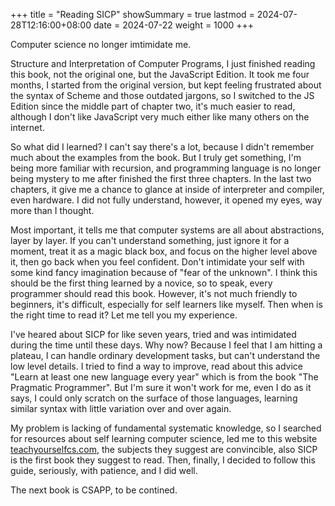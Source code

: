 +++
title       = "Reading SICP"
showSummary = true
lastmod     = 2024-07-28T12:16:00+08:00
date        = 2024-07-22
weight      = 1000
+++

Computer science no longer imtimidate me.

<!--more-->

Structure and Interpretation of Computer Programs, I just finished reading this book,
not the original one, but the JavaScript Edition.
It took me four months, I started from the original version, but kept feeling
frustrated about the syntax of Scheme and those outdated jargons, so I switched to
the JS Edition since the middle part of chapter two, it's much easier to read,
although I don't like JavaScript very much either like many others on the internet.

So what did I learned? I can't say there's a lot, because I didn't remember much
about the examples from the book. But I truly get something, I'm being more familiar
with recursion, and programming language is no longer being mystery
to me after finished the first three chapters. In the last two chapters,
it give me a chance to glance at inside of interpreter and compiler, even hardware.
I did not fully understand, however, it opened my eyes, way more than I thought.

Most important, it tells me that computer systems are all about abstractions,
layer by layer. If you can't understand something, just ignore it for a moment,
treat it as a magic black box, and focus on the higher level above it, then go back
when you feel confident. Don't intimidate your self with some kind fancy imagination
because of "fear of the unknown". I think this should be the first thing learned
by a novice, so to speak, every programmer should read this book. However,
it's not much friendly to beginners, it's difficult, especially for self learners like myself.
Then when is the right time to read it? Let me tell you my experience.

I've heared about SICP for like seven years,
tried and was intimidated during the time until these days. Why now? Because I feel that
I am hitting a plateau, I can handle ordinary development tasks, but can't understand
the low level details. I tried to find a way to improve, read about this advice
"Learn at least one new language every year" which is from the book "The Pragmatic Programmer".
But I'm sure it won't work for me, even I do as it says, I could only scratch on
the surface of those languages, learning similar syntax with little variation
over and over again.

My problem is lacking of fundamental systematic knowledge,
so I searched for resources about self learning computer science, led me to this website
[teachyourselfcs.com](https://teachyourselfcs.com/), the subjects they suggest are convincible,
also SICP is the first book they suggest to read. Then, finally, I decided to follow this guide,
seriously, with patience, and I did well.

The next book is CSAPP, to be contined.

